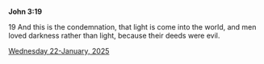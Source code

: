 **John 3:19**

19 And this is the condemnation, that light is come into the world, and men loved darkness rather than light, because their deeds were evil.

[Wednesday 22-January, 2025](https://getbible.net/kjv/John/3/19)
